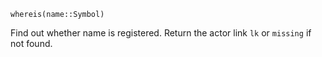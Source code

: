 ```
whereis(name::Symbol)
```

Find out whether name is registered. Return the actor link  `lk` or `missing` if not found.
